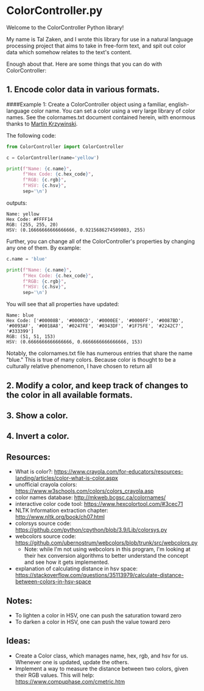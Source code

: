 # ColorController.py

Welcome to the ColorController Python library! 

My name is Tal Zaken, and I wrote this library for use in a natural language processing project 
that aims to take in free-form text, and spit out color data which somehow relates to the text's 
content. 

Enough about that. Here are some things that you can do with ColorController:

## 1. Encode color data in various formats.
####Example 1: Create a ColorController object using a familiar, english-language color name.
You can set a color using a very large library of color names. 
See the colornames.txt document contained herein, with enormous thanks to 
[Martin Krzywinski](http://mkweb.bcgsc.ca/colornames). 

The following code:
```python
from ColorController import ColorController

c = ColorController(name='yellow')

print(f"Name: {c.name}", 
      f"Hex Code: {c.hex_code}", 
      f"RGB: {c.rgb}", 
      f"HSV: {c.hsv}", 
      sep='\n')
```
outputs:
```
Name: yellow
Hex Code: #FFFF14
RGB: (255, 255, 20)
HSV: (0.16666666666666666, 0.9215686274509803, 255)
```
Further, you can change all of the ColorController's properties by changing any one of them. 
By example:
```python
c.name = 'blue'

print(f"Name: {c.name}", 
      f"Hex Code: {c.hex_code}", 
      f"RGB: {c.rgb}", 
      f"HSV: {c.hsv}", 
      sep='\n')
```
You will see that all properties have updated:
```
Name: blue
Hex Code: ['#00008B', '#0000CD', '#0000EE', '#0000FF', '#0087BD', '#0093AF', '#0018A8', '#0247FE', '#0343DF', '#1F75FE', '#2242C7', '#333399']
RGB: (51, 51, 153)
HSV: (0.6666666666666666, 0.6666666666666666, 153)
```
Notably, the colornames.txt file has numerous entries that share the name "blue." This is true of many colors.
Because color is thought to be a culturally relative phenomenon, I have chosen to return all 

## 2. Modify a color, and keep track of changes to the color in all available formats.
## 3. Show a color. 
## 4. Invert a color.

## Resources:
  - What is color?: https://www.crayola.com/for-educators/resources-landing/articles/color-what-is-color.aspx
  - unofficial crayola colors: https://www.w3schools.com/colors/colors_crayola.asp
  - color names database: http://mkweb.bcgsc.ca/colornames/
  - interactive color code tool: https://www.hexcolortool.com/#3cec71
  - NLTK Information extraction chapter: http://www.nltk.org/book/ch07.html
  - colorsys source code: https://github.com/python/cpython/blob/3.9/Lib/colorsys.py
  - webcolors source code: https://github.com/ubernostrum/webcolors/blob/trunk/src/webcolors.py
    - Note: while I'm not using webcolors in this program, I'm looking at their hex conversion algorithms to better understand the concept and see how it gets implemented.
  - explanation of calculating distance in hsv space: https://stackoverflow.com/questions/35113979/calculate-distance-between-colors-in-hsv-space

## Notes:
  - To lighten a color in HSV, one can push the saturation toward zero
  - To darken a color in HSV, one can push the value toward zero

## Ideas:
  - Create a Color class, which manages name, hex, rgb, and hsv for us. Whenever one is updated, update the others.
  - Implement a way to measure the distance between two colors, given their RGB values. This will help: https://www.compuphase.com/cmetric.htm   